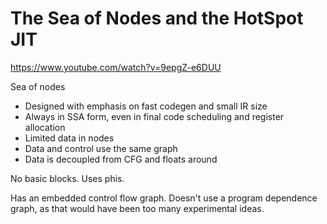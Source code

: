 # The Sea of Nodes and the HotSpot JIT

https://www.youtube.com/watch?v=9epgZ-e6DUU

Sea of nodes
- Designed with emphasis on fast codegen and small IR size
- Always in SSA form, even in final code scheduling and register allocation
- Limited data in nodes
- Data and control use the same graph
- Data is decoupled from CFG and floats around

No basic blocks. Uses phis.

Has an embedded control flow graph.
Doesn't use a program dependence graph, as that would have been too many
experimental ideas.
